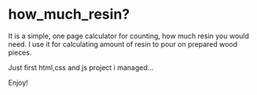 # how_much_resin?

It is a simple, one page calculator for counting, how much resin you would need.
I use it for calculating amount of resin to pour on prepared wood pieces.

Just first html,css and js project i managed... 

Enjoy!
